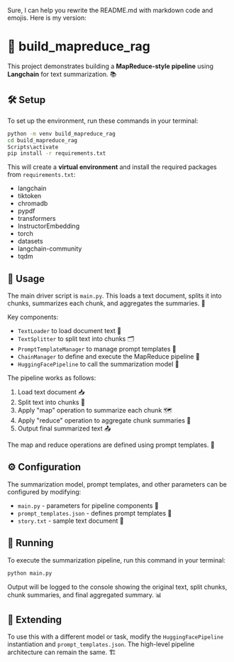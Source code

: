 Sure, I can help you rewrite the README.md with markdown code and emojis. Here is my version:

# 📝 build_mapreduce_rag

This project demonstrates building a **MapReduce-style pipeline** using **Langchain** for text summarization. 📚

## 🛠 Setup

To set up the environment, run these commands in your terminal:

```bash
python -m venv build_mapreduce_rag
cd build_mapreduce_rag
Scripts\activate
pip install -r requirements.txt
```

This will create a **virtual environment** and install the required packages from `requirements.txt`:

- langchain
- tiktoken 
- chromadb
- pypdf
- transformers
- InstructorEmbedding
- torch
- datasets
- langchain-community
- tqdm

## 🚀 Usage

The main driver script is `main.py`. This loads a text document, splits it into chunks, summarizes each chunk, and aggregates the summaries. 🙌

Key components:

- `TextLoader` to load document text 📄
- `TextSplitter` to split text into chunks 🗂
- `PromptTemplateManager` to manage prompt templates 📝
- `ChainManager` to define and execute the MapReduce pipeline 🔗
- `HuggingFacePipeline` to call the summarization model 🤗

The pipeline works as follows:

1. Load text document 📥
2. Split text into chunks 🔪
3. Apply "map" operation to summarize each chunk 🗺
4. Apply "reduce" operation to aggregate chunk summaries 🔎
5. Output final summarized text 📤

The map and reduce operations are defined using prompt templates. 🎨

## ⚙ Configuration

The summarization model, prompt templates, and other parameters can be configured by modifying:

- `main.py` - parameters for pipeline components 🧩
- `prompt_templates.json` - defines prompt templates 🎨
- `story.txt` - sample text document 📄

## 🏃 Running

To execute the summarization pipeline, run this command in your terminal:

```bash
python main.py
```

Output will be logged to the console showing the original text, split chunks, chunk summaries, and final aggregated summary. 📊

## 🌟 Extending

To use this with a different model or task, modify the `HuggingFacePipeline` instantiation and `prompt_templates.json`. The high-level pipeline architecture can remain the same. 🏗
